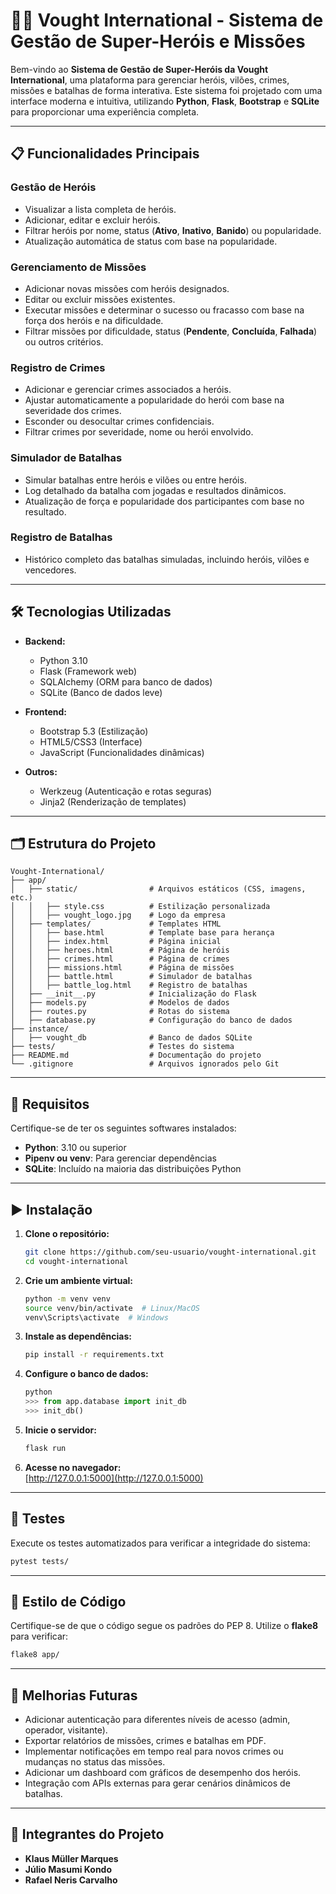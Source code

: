 # 🦸‍♂️ Vought International - Sistema de Gestão de Super-Heróis e Missões

Bem-vindo ao **Sistema de Gestão de Super-Heróis da Vought International**, uma plataforma para gerenciar heróis, vilões, crimes, missões e batalhas de forma interativa. Este sistema foi projetado com uma interface moderna e intuitiva, utilizando **Python**, **Flask**, **Bootstrap** e **SQLite** para proporcionar uma experiência completa.

---

## 📋 Funcionalidades Principais

### Gestão de Heróis
- Visualizar a lista completa de heróis.
- Adicionar, editar e excluir heróis.
- Filtrar heróis por nome, status (**Ativo**, **Inativo**, **Banido**) ou popularidade.
- Atualização automática de status com base na popularidade.

### Gerenciamento de Missões
- Adicionar novas missões com heróis designados.
- Editar ou excluir missões existentes.
- Executar missões e determinar o sucesso ou fracasso com base na força dos heróis e na dificuldade.
- Filtrar missões por dificuldade, status (**Pendente**, **Concluída**, **Falhada**) ou outros critérios.

### Registro de Crimes
- Adicionar e gerenciar crimes associados a heróis.
- Ajustar automaticamente a popularidade do herói com base na severidade dos crimes.
- Esconder ou desocultar crimes confidenciais.
- Filtrar crimes por severidade, nome ou herói envolvido.

### Simulador de Batalhas
- Simular batalhas entre heróis e vilões ou entre heróis.
- Log detalhado da batalha com jogadas e resultados dinâmicos.
- Atualização de força e popularidade dos participantes com base no resultado.

### Registro de Batalhas
- Histórico completo das batalhas simuladas, incluindo heróis, vilões e vencedores.

---

## 🛠️ Tecnologias Utilizadas

- **Backend:**
  - Python 3.10
  - Flask (Framework web)
  - SQLAlchemy (ORM para banco de dados)
  - SQLite (Banco de dados leve)

- **Frontend:**
  - Bootstrap 5.3 (Estilização)
  - HTML5/CSS3 (Interface)
  - JavaScript (Funcionalidades dinâmicas)

- **Outros:**
  - Werkzeug (Autenticação e rotas seguras)
  - Jinja2 (Renderização de templates)

---

## 🗂️ Estrutura do Projeto

```plaintext
Vought-International/
├── app/
│   ├── static/                # Arquivos estáticos (CSS, imagens, etc.)
│   │   ├── style.css          # Estilização personalizada
│   │   ├── vought_logo.jpg    # Logo da empresa
│   ├── templates/             # Templates HTML
│   │   ├── base.html          # Template base para herança
│   │   ├── index.html         # Página inicial
│   │   ├── heroes.html        # Página de heróis
│   │   ├── crimes.html        # Página de crimes
│   │   ├── missions.html      # Página de missões
│   │   ├── battle.html        # Simulador de batalhas
│   │   ├── battle_log.html    # Registro de batalhas
│   ├── __init__.py            # Inicialização do Flask
│   ├── models.py              # Modelos de dados
│   ├── routes.py              # Rotas do sistema
│   ├── database.py            # Configuração do banco de dados
├── instance/
│   ├── vought_db              # Banco de dados SQLite
├── tests/                     # Testes do sistema
├── README.md                  # Documentação do projeto
└── .gitignore                 # Arquivos ignorados pelo Git
```

---

## 🔧 Requisitos

Certifique-se de ter os seguintes softwares instalados:

- **Python**: 3.10 ou superior
- **Pipenv ou venv**: Para gerenciar dependências
- **SQLite**: Incluído na maioria das distribuições Python

---

## ▶️ Instalação

1. **Clone o repositório:**
   ```bash
   git clone https://github.com/seu-usuario/vought-international.git
   cd vought-international
   ```

2. **Crie um ambiente virtual:**
   ```bash
   python -m venv venv
   source venv/bin/activate  # Linux/MacOS
   venv\Scripts\activate  # Windows
   ```

3. **Instale as dependências:**
   ```bash
   pip install -r requirements.txt
   ```

4. **Configure o banco de dados:**
   ```python
   python
   >>> from app.database import init_db
   >>> init_db()
   ```

5. **Inicie o servidor:**
   ```bash
   flask run
   ```

6. **Acesse no navegador:**  
   [http://127.0.0.1:5000](http://127.0.0.1:5000)

---

## 🧪 Testes

Execute os testes automatizados para verificar a integridade do sistema:

```bash
pytest tests/
```

---

## 🎨 Estilo de Código

Certifique-se de que o código segue os padrões do PEP 8. Utilize o **flake8** para verificar:

```bash
flake8 app/
```

---

## 🚀 Melhorias Futuras

- Adicionar autenticação para diferentes níveis de acesso (admin, operador, visitante).
- Exportar relatórios de missões, crimes e batalhas em PDF.
- Implementar notificações em tempo real para novos crimes ou mudanças no status das missões.
- Adicionar um dashboard com gráficos de desempenho dos heróis.
- Integração com APIs externas para gerar cenários dinâmicos de batalhas.

---

## 👥 Integrantes do Projeto

- **Klaus Müller Marques**
- **Júlio Masumi Kondo**
- **Rafael Neris Carvalho**
